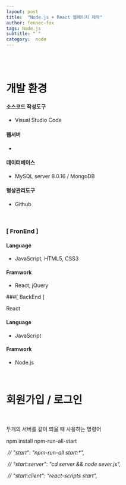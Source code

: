 ```yaml
---
layout: post
title:  "Node.js + React 웹페이지 제작"
author: fennec-fox
tags: Node.js
subtitle: " "
category:  node
---
```


<br>

<br>

# 개발 환경

#### 소스코드 작성도구 

- Visual Studio Code

#### 웹서버

- 

#### 데이터베이스

- MySQL server 8.0.16 / MongoDB 

#### 형상관리도구

- Github

<br>

### [ FronEnd ] 

#### Language

- JavaScript, HTML5, CSS3

#### Framwork

- React, jQuery

###[ BackEnd ] 

React 

#### Language

- JavaScript

#### Framwork

- Node.js



<br>

# 회원가입 / 로그인











<br>

두개의 서버를 같이 띄울 때 사용하는 명령어 

npm install npm-run-all-start

​    *// "start": "npm-run-all start:\*",*

​    *// "start:server": "cd server && node sever.js",*

​    *// "start:client": "react-scripts start",*